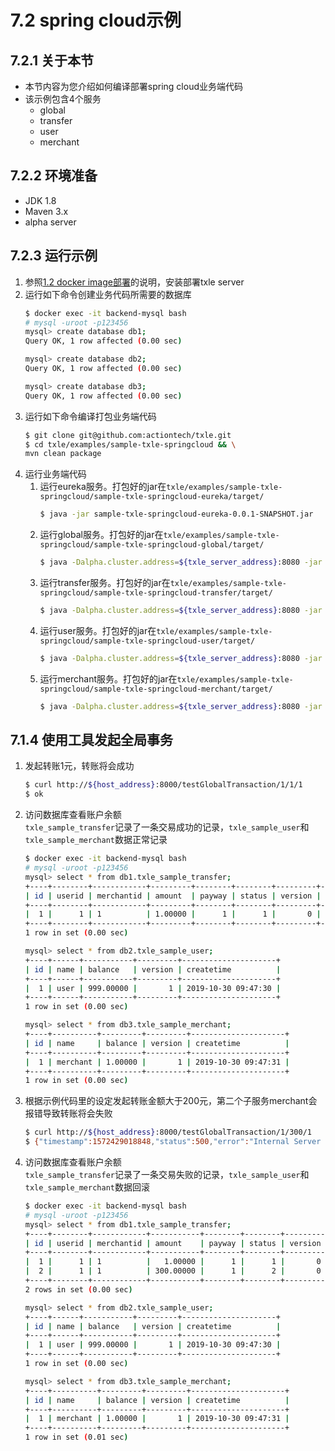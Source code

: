 # 7.2 spring cloud示例
## 7.2.1 关于本节
 + 本节内容为您介绍如何编译部署spring cloud业务端代码  
 + 该示例包含4个服务  
    + global
    + transfer
    + user
    + merchant

## 7.2.2 环境准备
 + JDK 1.8
 + Maven 3.x
 + alpha server

## 7.2.3 运行示例
 1. 参照[1.2 docker image部署](../1.QuickStart/1.2_docker_image_deployment.md)的说明，安装部署txle server  
 2. 运行如下命令创建业务代码所需要的数据库  
     ```bash
     $ docker exec -it backend-mysql bash
     # mysql -uroot -p123456
     mysql> create database db1;
     Query OK, 1 row affected (0.00 sec)
     
     mysql> create database db2;
     Query OK, 1 row affected (0.00 sec)
     
     mysql> create database db3;
     Query OK, 1 row affected (0.00 sec)
     ```
 3. 运行如下命令编译打包业务端代码  
     ```bash
     $ git clone git@github.com:actiontech/txle.git
     $ cd txle/examples/sample-txle-springcloud && \
     mvn clean package
     ```
 4. 运行业务端代码
    1. 运行eureka服务。打包好的jar在`txle/examples/sample-txle-springcloud/sample-txle-springcloud-eureka/target/`  
        ```bash
       $ java -jar sample-txle-springcloud-eureka-0.0.1-SNAPSHOT.jar
       ```
    2. 运行global服务。打包好的jar在`txle/examples/sample-txle-springcloud/sample-txle-springcloud-global/target/`  
        ```bash
        $ java -Dalpha.cluster.address=${txle_server_address}:8080 -jar sample-txle-springcloud-global-0.0.1-SNAPSHOT.jar
        ```
    3. 运行transfer服务。打包好的jar在`txle/examples/sample-txle-springcloud/sample-txle-springcloud-transfer/target/`  
        ```bash
        $ java -Dalpha.cluster.address=${txle_server_address}:8080 -jar sample-txle-springcloud-transfer-0.0.1-SNAPSHOT.jar
        ```
    4. 运行user服务。打包好的jar在`txle/examples/sample-txle-springcloud/sample-txle-springcloud-user/target/`  
        ```bash
        $ java -Dalpha.cluster.address=${txle_server_address}:8080 -jar sample-txle-springcloud-user-0.0.1-SNAPSHOT.jar
        ```
    5. 运行merchant服务。打包好的jar在`txle/examples/sample-txle-springcloud/sample-txle-springcloud-merchant/target/`  
        ```bash
        $ java -Dalpha.cluster.address=${txle_server_address}:8080 -jar sample-txle-springcloud-merchant-0.0.1-SNAPSHOT.jar
        ```

## 7.1.4 使用工具发起全局事务
 1. 发起转账1元，转账将会成功  
    ```bash
    $ curl http://${host_address}:8000/testGlobalTransaction/1/1/1
    $ ok
    ```
 2. 访问数据库查看账户余额  
    `txle_sample_transfer`记录了一条交易成功的记录，`txle_sample_user`和`txle_sample_merchant`数据正常记录  
    ```bash
    $ docker exec -it backend-mysql bash
    # mysql -uroot -p123456
    mysql> select * from db1.txle_sample_transfer;
    +----+--------+------------+---------+--------+--------+---------+---------------------+
    | id | userid | merchantid | amount  | payway | status | version | createtime          |
    +----+--------+------------+---------+--------+--------+---------+---------------------+
    |  1 |      1 | 1          | 1.00000 |      1 |      1 |       0 | 2019-10-30 09:47:54 |
    +----+--------+------------+---------+--------+--------+---------+---------------------+
    1 row in set (0.00 sec)
    
    mysql> select * from db2.txle_sample_user;
    +----+------+-----------+---------+---------------------+
    | id | name | balance   | version | createtime          |
    +----+------+-----------+---------+---------------------+
    |  1 | user | 999.00000 |       1 | 2019-10-30 09:47:30 |
    +----+------+-----------+---------+---------------------+
    1 row in set (0.00 sec)
    
    mysql> select * from db3.txle_sample_merchant;
    +----+----------+---------+---------+---------------------+
    | id | name     | balance | version | createtime          |
    +----+----------+---------+---------+---------------------+
    |  1 | merchant | 1.00000 |       1 | 2019-10-30 09:47:31 |
    +----+----------+---------+---------+---------------------+
    1 row in set (0.00 sec)
    ```
 3. 根据示例代码里的设定发起转账金额大于200元，第二个子服务merchant会报错导致转账将会失败  
    ```bash
    $ curl http://${host_address}:8000/testGlobalTransaction/1/300/1
    $ {"timestamp":1572429018848,"status":500,"error":"Internal Server Error","exception":"org.springframework.web.client.HttpServerErrorException","message":"500 null","path":"/testGlobalTransaction/1/300/1"}
    ```  
 4. 访问数据库查看账户余额  
    `txle_sample_transfer`记录了一条交易失败的记录，`txle_sample_user`和`txle_sample_merchant`数据回滚  
    ```bash
    $ docker exec -it backend-mysql bash
    # mysql -uroot -p123456
    mysql> select * from db1.txle_sample_transfer;
    +----+--------+------------+-----------+--------+--------+---------+---------------------+
    | id | userid | merchantid | amount    | payway | status | version | createtime          |
    +----+--------+------------+-----------+--------+--------+---------+---------------------+
    |  1 |      1 | 1          |   1.00000 |      1 |      1 |       0 | 2019-10-30 09:47:54 |
    |  2 |      1 | 1          | 300.00000 |      1 |      2 |       0 | 2019-10-30 09:50:18 |
    +----+--------+------------+-----------+--------+--------+---------+---------------------+
    2 rows in set (0.00 sec)
    
    mysql> select * from db2.txle_sample_user;
    +----+------+-----------+---------+---------------------+
    | id | name | balance   | version | createtime          |
    +----+------+-----------+---------+---------------------+
    |  1 | user | 999.00000 |       1 | 2019-10-30 09:47:30 |
    +----+------+-----------+---------+---------------------+
    1 row in set (0.00 sec)
    
    mysql> select * from db3.txle_sample_merchant;
    +----+----------+---------+---------+---------------------+
    | id | name     | balance | version | createtime          |
    +----+----------+---------+---------+---------------------+
    |  1 | merchant | 1.00000 |       1 | 2019-10-30 09:47:31 |
    +----+----------+---------+---------+---------------------+
    1 row in set (0.01 sec)
    ```
